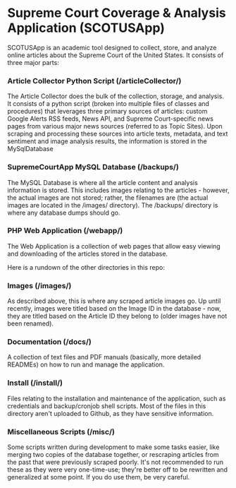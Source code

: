 # Supreme Court Coverage & Analysis Application (SCOTUSApp)

SCOTUSApp is an academic tool designed to collect, store, and analyze online articles about the Supreme Court of the United States.
It consists of three major parts:

### Article Collector Python Script (/articleCollector/)
The Article Collector does the bulk of the collection, storage, and analysis. It consists of a python script (broken into 
multiple files of classes and procedures) that leverages three primary sources of articles: custom Google Alerts RSS feeds, News API, and Supreme Court-specific news pages from various major news sources (referred to as Topic Sites). Upon scraping and processing these sources into article texts, metadata, and text sentiment and image analysis results, the information is stored in the MySqlDatabase

### SupremeCourtApp MySQL Database (/backups/)
The MySQL Database is where all the article content and analysis information is stored. This includes images relating to the articles - however, the actual images are not stored; rather, the filenames are (the actual images are located in the /images/ directory). The /backups/ directory is where any database dumps should go.

### PHP Web Application (/webapp/)
The Web Application is a collection of web pages that allow easy viewing and downloading of the articles stored in the database.


Here is a rundown of the other directories in this repo:

### Images (/images/)
As described above, this is where any scraped article images go. Up until recently, images were titled based on the Image ID in the database - now, they are titled based on the Article ID they belong to (older images have not been renamed).

### Documentation (/docs/)
A collection of text files and PDF manuals (basically, more detailed READMEs) on how to run and manage the application.

### Install (/install/)
Files relating to the installation and maintenance of the application, such as credentials and backup/cronjob shell scripts. Most of the files in this directory aren't uploaded to Github, as they have sensitive information.

### Miscellaneous Scripts (/misc/)
Some scripts written during development to make some tasks easier, like merging two copies of the database together, or rescraping articles from the past that were previously scraped poorly. It's not recommended to run these as they were very one-time-use; they're better off to be rewritten and generalized at some point. If you do use them, be very careful.
